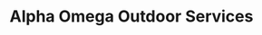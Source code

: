 ---
title: "Alpha Omega Outdoor Services"
url: /north-port/alpha-omega-outdoor-services/
shop: outdoor
---